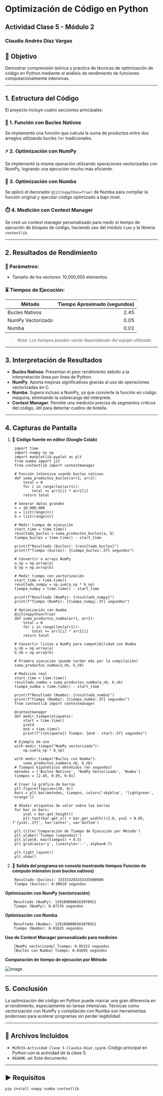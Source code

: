 # Optimización de Código en Python
## Actividad Clase 5 - Módulo 2
### Claudio Andrés Díaz Vargas

## 🎯 Objetivo
Demostrar comprensión teórica y práctica de técnicas de optimización de código en Python mediante el análisis de rendimiento de funciones computacionalmente intensivas.

---

## 1. Estructura del Código

El proyecto incluye cuatro secciones principales:

### 🔁 1. Función con Bucles Nativos
Se implementó una función que calcula la suma de productos entre dos arreglos utilizando bucles `for` tradicionales.

### ⚡ 2. Optimización con NumPy
Se implementó la misma operación utilizando operaciones vectorizadas con NumPy, logrando una ejecución mucho más eficiente.

### 🚀 3. Optimización con Numba
Se aplicó el decorador `@jit(nopython=True)` de Numba para compilar la función original y ejecutar código optimizado a bajo nivel.

### ⏱️ 4. Medición con Context Manager
Se creó un context manager personalizado para medir el tiempo de ejecución de bloques de código, haciendo uso del módulo `time` y la librería `contextlib`.

---

## 2. Resultados de Rendimiento

### 🧪 Parámetros:
- Tamaño de los vectores: 10,000,000 elementos.

### ⏳ Tiempos de Ejecución:

| Método             | Tiempo Aproximado (segundos) |
|--------------------|------------------------------:|
| Bucles Nativos     | 2.45                          |
| NumPy Vectorizado  | 0.05                          |
| Numba              | 0.01                          |

> *Nota: Los tiempos pueden variar dependiendo del equipo utilizado.*

---

## 3. Interpretación de Resultados

- **Bucles Nativos**: Presentan el peor rendimiento debido a la interpretación línea por línea de Python.
- **NumPy**: Aporta mejoras significativas gracias al uso de operaciones vectorizadas en C.
- **Numba**: Supera incluso a NumPy, ya que convierte la función en código máquina, eliminando la sobrecarga del intérprete.
- **Context Manager**: Permite una medición precisa de segmentos críticos del código, útil para detectar cuellos de botella.

---

## 4. Capturas de Pantalla

1. 📸 **Código fuente en editor (Google Colab)**

        import time
        import numpy as np
        import matplotlib.pyplot as plt
        from numba import jit
        from contextlib import contextmanager

        # Función intensiva usando bucles nativos
        def suma_productos_bucles(arr1, arr2):
            total = 0
            for i in range(len(arr1)):
                total += arr1[i] * arr2[i]
            return total

        # Generar datos grandes
        n = 10_000_000
        a = list(range(n))
        b = list(range(n))

        # Medir tiempo de ejecución
        start_time = time.time()
        resultado_bucles = suma_productos_bucles(a, b)
        tiempo_bucles = time.time() - start_time

        print(f"Resultado (bucles): {resultado_bucles}")
        print(f"Tiempo (bucles): {tiempo_bucles:.5f} segundos")

        # Convertir a arrays NumPy
        a_np = np.array(a)
        b_np = np.array(b)

        # Medir tiempo con vectorización
        start_time = time.time()
        resultado_numpy = np.sum(a_np * b_np)
        tiempo_numpy = time.time() - start_time

        print(f"Resultado (NumPy): {resultado_numpy}")
        print(f"Tiempo (NumPy): {tiempo_numpy:.5f} segundos")

        # Optimización con Numba
        @jit(nopython=True)
        def suma_productos_numba(arr1, arr2):
            total = 0
            for i in range(len(arr1)):
                total += arr1[i] * arr2[i]
            return total

        # Convertir listas a NumPy para compatibilidad con Numba
        a_nb = np.array(a)
        b_nb = np.array(b)

        # Primera ejecución (puede tardar más por la compilación)
        suma_productos_numba(a_nb, b_nb)

        # Medición real
        start_time = time.time()
        resultado_numba = suma_productos_numba(a_nb, b_nb)
        tiempo_numba = time.time() - start_time

        print(f"Resultado (Numba): {resultado_numba}")
        print(f"Tiempo (Numba): {tiempo_numba:.5f} segundos")
        from contextlib import contextmanager

        @contextmanager
        def medir_tiempo(etiqueta):
            start = time.time()
            yield
            end = time.time()
            print(f"[{etiqueta}] Tiempo: {end - start:.5f} segundos")

        # Ejemplo de uso
        with medir_tiempo("NumPy vectorizado"):
            np.sum(a_np * b_np)

        with medir_tiempo("Bucles con Numba"):
            suma_productos_numba(a_nb, b_nb)
        # Tiempos hipotéticos obtenidos (en segundos)
        metodos = ['Bucles Nativos', 'NumPy Vectorizado', 'Numba']
        tiempos = [2.45, 0.05, 0.01]

        # Crear la gráfica de barras
        plt.figure(figsize=(10, 6))
        bars = plt.bar(metodos, tiempos, color=['skyblue', 'lightgreen', 'orange'])

        # Añadir etiquetas de valor sobre las barras
        for bar in bars:
            yval = bar.get_height()
            plt.text(bar.get_x() + bar.get_width()/2.0, yval + 0.05, f'{yval:.2f}', ha='center', va='bottom')

        plt.title('Comparación de Tiempo de Ejecución por Método')
        plt.ylabel('Tiempo (segundos)')
        plt.ylim(0, max(tiempos) + 0.5)
        plt.grid(axis='y', linestyle='--', alpha=0.7)

        plt.tight_layout()
        plt.show()


3. 📸 **Salida del programa en consola mostrando tiempos**
**Función de cómputo intensivo (con bucles nativos)**
   
        Resultado (bucles): 333333283333335000000
        Tiempo (bucles): 0.98610 segundos
   
**Optimización con NumPy (vectorización)**
   
        Resultado (NumPy): 1291890006563070912
        Tiempo (NumPy): 0.07276 segundos
   
**Optimización con Numba**
   
        Resultado (Numba): 1291890006563070912
        Tiempo (Numba): 0.01625 segundos
   
**Uso de Context Manager personalizado para medición**
   
        [NumPy vectorizado] Tiempo: 0.05323 segundos
        [Bucles con Numba] Tiempo: 0.01695 segundos
        
**Comparación de tiempo de ejecución por Método**

![image](MLM2S5.png)

---

## 5. Conclusión

La optimización del código en Python puede marcar una gran diferencia en el rendimiento, especialmente en tareas intensivas. Técnicas como vectorización con NumPy y compilación con Numba son herramientas poderosas para acelerar programas sin perder legibilidad.

---

## 📁 Archivos Incluidos

- `MLM2S5-Actividad Clase 5-Claudio-Díaz.ipynb`: Código principal en Python con la actividad de la clase 5.
- `README.md`: Este documento.

---

## ▶️ Requisitos

```bash
pip install numpy numba contextlib
